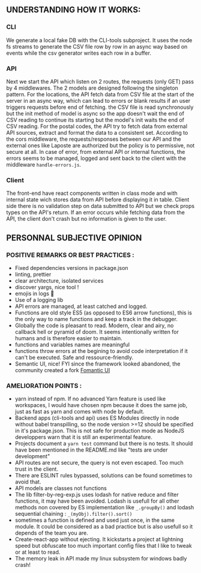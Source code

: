## UNDERSTANDING HOW IT WORKS:
### CLI
We generate a local fake DB with the CLI-tools subproject.
It uses the node fs streams to generate the CSV file row by row in an async way based on events while the csv generator writes each row in a buffer.

### API
Next we start the API which listen on 2 routes, the requests (only GET) pass by 4 middlewares.
The 2 models are designed following the singleton pattern.
For the locations, the API fetch data from CSV file at the start of the server in an async way, which can lead to errors or blank results if an user triggers requests before end of fetching.
the CSV file is read synchronously but the init method of model is async so the app doesn't wait the end of CSV reading to continue its starting but the model's init waits the end of CSV reading.
For the postal codes, the API try to fetch data from external API sources, extract and format the data to a consistent set.
According to the cors middleware, the requests/responses between our API and the external ones like Laposte are authorized but the policy is to permissive, not secure at all.
In case of error, from external API or internal functions, the errors seems to be managed, logged and sent back to the client with the middleware `handle-errors.js`.

### Client
The front-end have react components written in class mode and with internal state wich stores data from API before displaying it in table.
Client side there is no validation step on data submitted to API but we check props types on the API's return.
If an error occurs while fetching data from the API, the client don't crash but no information is given to the user.

## PERSONNAL SUBJECTIVE OPINION
### POSITIVE REMARKS OR BEST PRACTICES :
- Fixed dependencies versions in package.json
- linting, prettier
- clear architecture, isolated services
- discover yargs, nice tool !
- emojis in logs 💪
- Use of a logging lib
- API errors are managed, at least catched and logged. 
- Functions are old style ES5 (as opposed to ES6 arrow functions), this is the only way to name functions and keep a track in the debugger.
- Globally the code is pleasant to read. Modern, clear and airy, no callback hell or pyramid of doom. It seems intentionally written for humans and is therefore easier to maintain.
- functions and variables names are meaningful
- functions throw errors at the begining to avoid code interpretation if it can't be executed. Safe and ressource-friendly.
- Semantic UI, nice! FYI since the framework looked abandoned, the community created a fork [Fomantic UI](https://github.com/fomantic/Fomantic-UI)

### AMELIORATION POINTS :
- yarn instead of npm. If no advanced Yarn feature is used like workspaces, I would have chosen npm because it does the same job, just as fast as yarn and comes with node by default.
- Backend apps (cli-tools and api) uses ES Modules directly in node without babel transpilling, so the node version >=12 should be specified in it's package.json. This is not safe for production mode as NodeJS developpers warn that it is still an experimental feature.
- Projects document a `yarn test` command but there is no tests. It should have been mentioned in the README.md like "tests are under development"
- API routes are not secure, the query is not even escaped. Too much trust in the client.
- There are ESLINT rules bypassed, solutions can be found sometimes to avoid that.
- API models are classes not functions
- The lib filter-by-reg-exp.js uses lodash for native reduce and filter functions, it may have been avoided. Lodash is usefull for all other methods non covered by ES implementation like `_.groupBy()` and lodash sequential chaining : `_(myObj).filter().sort()`
- sometimes a function is defined and used just once, in the same module. It could be considered as a bad practice but is also usefull so it depends of the team you are.
- Create-react-app without ejecting. It kickstarts a project at lightning speed but obfuscate too much important config files that I like to tweak or at least to read.
- The memory leak in API made my linux subsystem for windows badly crash!